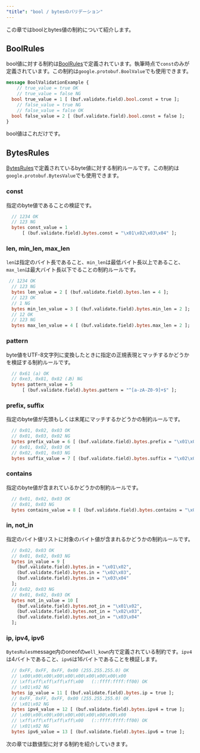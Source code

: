 ```yaml
---
"title": "bool / bytesのバリデーション"
---
```


この章ではboolとbytes値の制約について紹介します。

## BoolRules

bool値に対する制約は[BoolRules](https://buf.build/bufbuild/protovalidate/docs/main:buf.validate#buf.validate.BoolRules)で定義されています。執筆時点で```const```のみが定義されています。この制約は```google.protobuf.BoolValue```でも使用できます。

```protobuf
message BoolValidationExample {
    // true_value = true OK
    // true_value = false NG
  bool true_value = 1 [ (buf.validate.field).bool.const = true ];
    // false_value = true NG
    // false_value = false OK
  bool false_value = 2 [ (buf.validate.field).bool.const = false ];
}
```

bool値はこれだけです。

## BytesRules

[BytesRules](https://buf.build/bufbuild/protovalidate/docs/main:buf.validate#buf.validate.BytesRules)で定義されているbyte値に対する制約ルールです。この制約は```google.protobuf.BytesValue```でも使用できます。

### const

指定のbyte値であることの検証です。

```protobuf
  // 1234 OK
  // 123 NG
  bytes const_value = 1
      [ (buf.validate.field).bytes.const = "\x01\x02\x03\x04" ];
```

### len, min_len, max_len

```len```は指定のバイト長であること、```min_len```は最低バイト長以上であること、```max_len```は最大バイト長以下でることの制約ルールです。

```protobuf
 // 1234 OK
  // 123 NG
  bytes len_value = 2 [ (buf.validate.field).bytes.len = 4 ];
  // 123 OK
  // 1 NG
  bytes min_len_value = 3 [ (buf.validate.field).bytes.min_len = 2 ];
  // 12 OK
  // 123 NG
  bytes max_len_value = 4 [ (buf.validate.field).bytes.max_len = 2 ];
```

### pattern

byte値をUTF-8文字列に変換したときに指定の正規表現とマッチするかどうかを検証する制約ルールです。

```protobuf
  // 0x61 (a) OK
  // 0xe3, 0x81, 0x82 (あ) NG
  bytes pattern_value = 5
      [ (buf.validate.field).bytes.pattern = "^[a-zA-Z0-9]+$" ];
```

### prefix, suffix

指定のbyte値が先頭もしくは末尾にマッチするかどうかの制約ルールです。

```protobuf
  // 0x01, 0x02, 0x03 OK
  // 0x01, 0x03, 0x02 NG
  bytes prefix_value = 6 [ (buf.validate.field).bytes.prefix = "\x01\x02" ];
  // 0x01, 0x02, 0x03 OK
  // 0x02, 0x01, 0x03 NG
  bytes suffix_value = 7 [ (buf.validate.field).bytes.suffix = "\x02\x03" ];
```

### contains

指定のbyte値が含まれているかどうかの制約ルールです。

```protobuf
  // 0x01, 0x02, 0x03 OK
  // 0x01, 0x03 NG
  bytes contains_value = 8 [ (buf.validate.field).bytes.contains = "\x02" ];
```

### in, not_in

指定のバイト値リストに対象のバイト値が含まれるかどうかの制約ルールです。

```protobuf
  // 0x02, 0x03 OK
  // 0x01, 0x02, 0x03 NG
  bytes in_value = 9 [
    (buf.validate.field).bytes.in = "\x01\x02",
    (buf.validate.field).bytes.in = "\x02\x03",
    (buf.validate.field).bytes.in = "\x03\x04"
  ];
  // 0x02, 0x03 NG
  // 0x01, 0x02, 0x03 OK
  bytes not_in_value = 10 [
    (buf.validate.field).bytes.not_in = "\x01\x02",
    (buf.validate.field).bytes.not_in = "\x02\x03",
    (buf.validate.field).bytes.not_in = "\x03\x04"
  ];
```

### ip, ipv4, ipv6

```BytesRules```message内のoneofの```well_kown```内で定義されている制約です。```ipv4```は4バイトであること、```ipv6```は16バイトであることを検証します。

```protobuf
  // 0xFF, 0xFF, 0xFF, 0x00 (255.255.255.0) OK
  // \x00\x00\x00\x00\x00\x00\x00\x00\x00\x00
  // \xff\xff\xff\xff\xff\x00   (::ffff:ffff:ff00) OK
  // \x01\x02 NG
  bytes ip_value = 11 [ (buf.validate.field).bytes.ip = true ];
  // 0xFF, 0xFF, 0xFF, 0x00 (255.255.255.0) OK
  // \x01\x02 NG
  bytes ipv4_value = 12 [ (buf.validate.field).bytes.ipv4 = true ];
  // \x00\x00\x00\x00\x00\x00\x00\x00\x00\x00
  // \xff\xff\xff\xff\xff\x00   (::ffff:ffff:ff00) OK
  // \x01\x02 NG
  bytes ipv6_value = 13 [ (buf.validate.field).bytes.ipv6 = true ];
```

次の章では数値型に対する制約を紹介していきます。